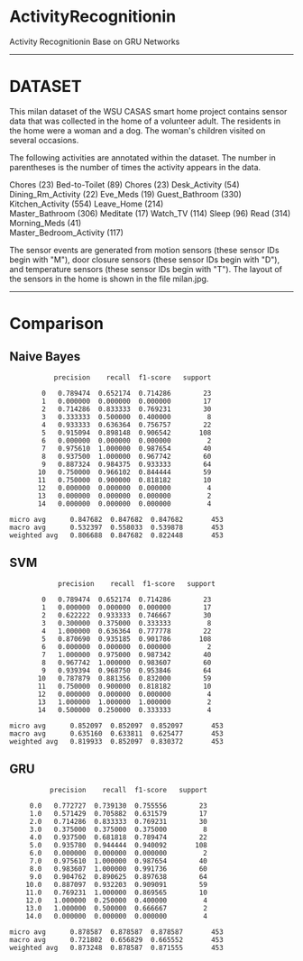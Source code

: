 # ActivityRecognitionin
Activity Recognitionin Base on GRU Networks

---

# DATASET

This milan dataset of the WSU CASAS smart home project contains sensor data that was collected in the home of a volunteer adult.  The residents in the home were a woman and a dog.
The woman's children visited on several occasions.

The following activities are annotated within the dataset. The number in parentheses is the number of times the activity appears in the data.

Chores (23)
Bed-to-Toilet (89)
Chores (23) 
Desk_Activity (54)
Dining_Rm_Activity (22)
Eve_Meds (19) 
Guest_Bathroom (330) 
Kitchen_Activity (554)
Leave_Home (214)  
Master_Bathroom (306)
Meditate (17)
Watch_TV (114)
Sleep (96)
Read (314)   
Morning_Meds (41)   
Master_Bedroom_Activity (117) 

The sensor events are generated from motion sensors (these sensor IDs begin with "M"), door closure sensors (these sensor IDs begin with "D"), and
temperature sensors (these sensor IDs begin with "T").
The layout of the sensors in the home is shown in the file milan.jpg.

---

# Comparison

## Naive Bayes

               precision    recall  f1-score   support

            0   0.789474  0.652174  0.714286        23
            1   0.000000  0.000000  0.000000        17
            2   0.714286  0.833333  0.769231        30
            3   0.333333  0.500000  0.400000         8
            4   0.933333  0.636364  0.756757        22
            5   0.915094  0.898148  0.906542       108
            6   0.000000  0.000000  0.000000         2
            7   0.975610  1.000000  0.987654        40
            8   0.937500  1.000000  0.967742        60
            9   0.887324  0.984375  0.933333        64
           10   0.750000  0.966102  0.844444        59
           11   0.750000  0.900000  0.818182        10
           12   0.000000  0.000000  0.000000         4
           13   0.000000  0.000000  0.000000         2
           14   0.000000  0.000000  0.000000         4

    micro avg      0.847682  0.847682  0.847682       453
    macro avg      0.532397  0.558033  0.539878       453
    weighted avg   0.806688  0.847682  0.822448       453
 
 ## SVM
 
                precision    recall  f1-score   support

            0   0.789474  0.652174  0.714286        23
            1   0.000000  0.000000  0.000000        17
            2   0.622222  0.933333  0.746667        30
            3   0.300000  0.375000  0.333333         8
            4   1.000000  0.636364  0.777778        22
            5   0.870690  0.935185  0.901786       108
            6   0.000000  0.000000  0.000000         2
            7   1.000000  0.975000  0.987342        40
            8   0.967742  1.000000  0.983607        60
            9   0.939394  0.968750  0.953846        64
           10   0.787879  0.881356  0.832000        59
           11   0.750000  0.900000  0.818182        10
           12   0.000000  0.000000  0.000000         4
           13   1.000000  1.000000  1.000000         2
           14   0.500000  0.250000  0.333333         4

    micro avg      0.852097  0.852097  0.852097       453
    macro avg      0.635160  0.633811  0.625477       453
    weighted avg   0.819933  0.852097  0.830372       453

## GRU

              precision    recall  f1-score   support

         0.0   0.772727  0.739130  0.755556        23
         1.0   0.571429  0.705882  0.631579        17
         2.0   0.714286  0.833333  0.769231        30
         3.0   0.375000  0.375000  0.375000         8
         4.0   0.937500  0.681818  0.789474        22
         5.0   0.935780  0.944444  0.940092       108
         6.0   0.000000  0.000000  0.000000         2
         7.0   0.975610  1.000000  0.987654        40
         8.0   0.983607  1.000000  0.991736        60
         9.0   0.904762  0.890625  0.897638        64
        10.0   0.887097  0.932203  0.909091        59
        11.0   0.769231  1.000000  0.869565        10
        12.0   1.000000  0.250000  0.400000         4
        13.0   1.000000  0.500000  0.666667         2
        14.0   0.000000  0.000000  0.000000         4
        
    micro avg      0.878587  0.878587  0.878587       453
    macro avg      0.721802  0.656829  0.665552       453
    weighted avg   0.873248  0.878587  0.871555       453

